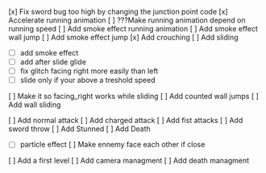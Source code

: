 [x] Fix sword bug too high by changing the junction point code
[x] Accelerate running animation
[ ] ???Make running animation depend on running speed
[ ] Add smoke effect running animation
[ ] Add smoke effect wall jump
[ ] Add smoke effect jump
[x] Add crouching
[ ] Add sliding
- [ ] add smoke effect
- [ ] add after slide glide
- [ ] fix glitch facing right more easily than left
- [ ] slide only if your above a treshold speed

[ ] Make it so facing_right works while sliding
[ ] Add counted wall jumps
[ ] Add wall sliding

[ ] Add normal attack
[ ] Add charged attack
[ ] Add fist attacks
[ ] Add sword throw
[ ] Add Stunned
[ ] Add Death
- [ ] particle effect
[ ] Make ennemy face each other if close

[ ] Add a first level
[ ] Add camera managment
[ ] Add death managment

